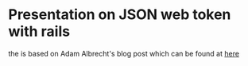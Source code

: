 # Presentation on JSON web token with rails 

the is based on Adam Albrecht's blog post which can be found at [here](http://adamalbrecht.com/2014/12/04/add-json-web-token-authentication-to-your-angular-rails-app/)

